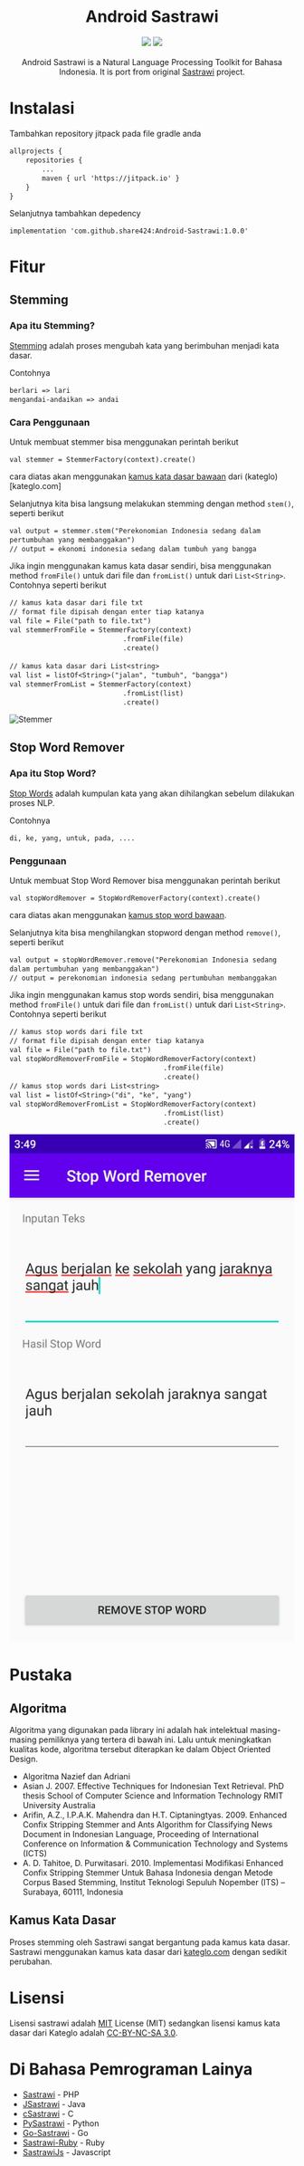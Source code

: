 <h1 align="center">Android Sastrawi</h1>
<p align="center">
  <a href="https://jitpack.io/#share424/Android-Sastrawi"><img src="https://jitpack.io/v/share424/Android-Sastrawi.svg"/></a>
  <a href="https://opensource.org/licenses/MIT"><img src="https://img.shields.io/badge/License-MIT-blue.svg"/></a>
  <br /><br />
Android Sastrawi is a Natural Language Processing Toolkit for Bahasa Indonesia. It is port from original <a href="https://github.com/sastrawi/sastrawi">Sastrawi</a> project.
</p>


# Instalasi
Tambahkan repository jitpack pada file gradle anda
```
allprojects {
	repositories {
		...
		maven { url 'https://jitpack.io' }
	}
}
```
Selanjutnya tambahkan depedency
```
implementation 'com.github.share424:Android-Sastrawi:1.0.0'
```
# Fitur
## Stemming
### Apa itu Stemming?
[Stemming](https://en.wikipedia.org/wiki/Stemming) adalah proses mengubah kata yang berimbuhan menjadi kata dasar. 

Contohnya
```
berlari => lari
mengandai-andaikan => andai
```
### Cara Penggunaan
Untuk membuat stemmer bisa menggunakan perintah berikut
```
val stemmer = StemmerFactory(context).create()
```
cara diatas akan menggunakan [kamus kata dasar bawaan](https://github.com/share424/Android-Sastrawi/raw/master/sastrawi/src/main/assets/kata_dasar.txt) dari (kateglo)[kateglo.com]

Selanjutnya kita bisa langsung melakukan stemming dengan method `stem()`, seperti berikut
```
val output = stemmer.stem("Perekonomian Indonesia sedang dalam pertumbuhan yang membanggakan")
// output = ekonomi indonesia sedang dalam tumbuh yang bangga
```
Jika ingin menggunakan kamus kata dasar sendiri, bisa menggunakan method `fromFile()` untuk dari file dan `fromList()` untuk dari `List<String>`. Contohnya seperti berikut
```
// kamus kata dasar dari file txt
// format file dipisah dengan enter tiap katanya
val file = File("path to file.txt")
val stemmerFromFile = StemmerFactory(context)
                            .fromFile(file)
                            .create()
                        
// kamus kata dasar dari List<string>
val list = listOf<String>("jalan", "tumbuh", "bangga")
val stemmerFromList = StemmerFactory(context)
                            .fromList(list)
                            .create()
```
![Stemmer](https://github.com/share424/Android-Sastrawi/raw/master/images/stemmer.jpeg=100x50)
## Stop Word Remover
### Apa itu Stop Word?
[Stop Words](https://en.wikipedia.org/wiki/Stop_words) adalah kumpulan kata yang akan dihilangkan sebelum dilakukan proses NLP.

Contohnya
```
di, ke, yang, untuk, pada, ....
```
### Penggunaan
Untuk membuat Stop Word Remover bisa menggunakan perintah berikut
```
val stopWordRemover = StopWordRemoverFactory(context).create()
```
cara diatas akan menggunakan [kamus stop word bawaan](https://github.com/share424/Android-Sastrawi/raw/master/sastrawi/src/main/assets/stop_words.txt).

Selanjutnya kita bisa menghilangkan stopword dengan method `remove()`, seperti berikut
```
val output = stopWordRemover.remove("Perekonomian Indonesia sedang dalam pertumbuhan yang membanggakan")
// output = perekonomian indonesia sedang pertumbuhan membanggakan
```
Jika ingin menggunakan kamus stop words sendiri, bisa menggunakan method `fromFile()` untuk dari file dan `fromList()` untuk dari `List<String>`. Contohnya seperti berikut
```
// kamus stop words dari file txt
// format file dipisah dengan enter tiap katanya
val file = File("path to file.txt")
val stopWordRemoverFromFile = StopWordRemoverFactory(context)
                                      .fromFile(file)
                                      .create()
// kamus stop words dari List<string>
val list = listOf<String>("di", "ke", "yang")
val stopWordRemoverFromList = StopWordRemoverFactory(context)
                                      .fromList(list)
                                      .create()
```
![Stop Word Remover](https://github.com/share424/Android-Sastrawi/raw/master/images/stop_word.jpeg)
# Pustaka
## Algoritma
Algoritma yang digunakan pada library ini adalah hak intelektual masing-masing pemiliknya yang tertera di bawah ini. Lalu untuk meningkatkan kualitas kode, algoritma tersebut diterapkan ke dalam Object Oriented Design.
- Algoritma Nazief dan Adriani
- Asian J. 2007. Effective Techniques for Indonesian Text Retrieval. PhD thesis School of Computer Science and Information Technology RMIT University Australia
- Arifin, A.Z., I.P.A.K. Mahendra dan H.T. Ciptaningtyas. 2009. Enhanced Confix Stripping Stemmer and Ants Algorithm for Classifying News Document in Indonesian Language, Proceeding of International Conference on Information & Communication Technology and Systems (ICTS)
- A. D. Tahitoe, D. Purwitasari. 2010. Implementasi Modifikasi Enhanced Confix Stripping Stemmer Untuk Bahasa Indonesia dengan Metode Corpus Based Stemming, Institut Teknologi Sepuluh Nopember (ITS) – Surabaya, 60111, Indonesia
## Kamus Kata Dasar
Proses stemming oleh Sastrawi sangat bergantung pada kamus kata dasar. Sastrawi menggunakan kamus kata dasar dari [kateglo.com](http://kateglo.com) dengan sedikit perubahan.
# Lisensi
Lisensi sastrawi adalah [MIT](http://choosealicense.com/licenses/mit/) License (MIT) sedangkan lisensi kamus kata dasar dari Kateglo adalah [CC-BY-NC-SA 3.0](https://github.com/ivanlanin/kateglo#lisensi-isi).
# Di Bahasa Pemrograman Lainya
- [Sastrawi](https://github.com/sastrawi/sastrawi) - PHP
- [JSastrawi](https://github.com/jsastrawi/jsastrawi) - Java
- [cSastrawi](https://github.com/mohangk/c_sastrawi) - C
- [PySastrawi](https://github.com/har07/PySastrawi) - Python
- [Go-Sastrawi](https://github.com/RadhiFadlillah/go-sastrawi) - Go
- [Sastrawi-Ruby](https://github.com/meisyal/sastrawi-ruby) - Ruby
- [SastrawiJs](https://github.com/damzaky/sastrawijs) - Javascript
